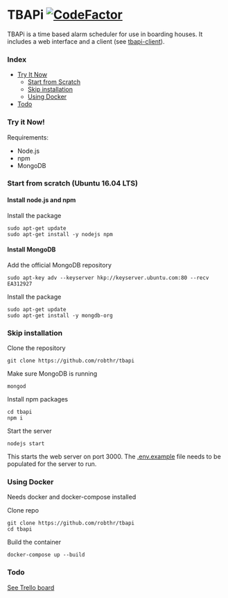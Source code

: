# TBAPi [![CodeFactor](https://www.codefactor.io/repository/github/robthr/tbapi/badge)](https://www.codefactor.io/repository/github/robthr/tbapi)

TBAPi is a time based alarm scheduler for use in boarding houses. It includes a web interface and a client (see [tbapi-client](https://github.com/robthr/tbapi-client)).

### Index

-   [Try It Now](#try-it-now)
    -   [Start from Scratch](#start-from-scratch)
    -   [Skip installation](#skip-the-installation)
    -   [Using Docker](#using-docker)
-   [Todo](#todo)

### Try it Now!

Requirements:

-   Node.js
-   npm
-   MongoDB

### Start from scratch (Ubuntu 16.04 LTS)

#### Install node.js and npm

Install the package

    sudo apt-get update
    sudo apt-get install -y nodejs npm

#### Install MongoDB

Add the official MongoDB repository

    sudo apt-key adv --keyserver hkp://keyserver.ubuntu.com:80 --recv EA312927

Install the package    

    sudo apt-get update
    sudo apt-get install -y mongdb-org

### Skip installation

Clone the repository

    git clone https://github.com/robthr/tbapi

Make sure MongoDB is running

    mongod

Install npm packages

    cd tbapi
    npm i

Start the server

    nodejs start

This starts the web server on port 3000. The [.env.example](https://github.com/robthr/tbapi/blob/master/.env.example) file needs to be populated for the server to run.

### Using Docker

Needs docker and docker-compose installed

Clone repo

    git clone https://github.com/robthr/tbapi
    cd tbapi

Build the container

    docker-compose up --build

### Todo

[See Trello board](https://trello.com/b/wJbxTfny)
